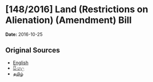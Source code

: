 # [148/2016] Land (Restrictions on Alienation) (Amendment) Bill

**Date:** 2016-10-25

## Original Sources

- [English](https://documents.gov.lk/view/bills/2016/10/148-2016_E.pdf)
- [සිංහල](https://documents.gov.lk/view/bills/2016/10/148-2016_S.pdf)
- [தமிழ்](https://documents.gov.lk/view/bills/2016/10/148-2016_T.pdf)
